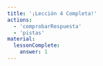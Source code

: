 ```yaml
---
title: '¡Lección 4 Completa!'
actions:
  - 'comprobarRespuesta'
  - 'pistas'
material:
  lessonComplete:
    answer: 1
---
```

